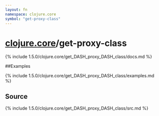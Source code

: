 ```yaml
---
layout: fn
namespace: clojure.core
symbol: "get-proxy-class"
---
```


# [clojure.core](../)/get-proxy-class

{% include 1.5.0/clojure.core/get_DASH_proxy_DASH_class/docs.md %}

##Examples

{% include 1.5.0/clojure.core/get_DASH_proxy_DASH_class/examples.md %}
## Source
{% include 1.5.0/clojure.core/get_DASH_proxy_DASH_class/src.md %}


